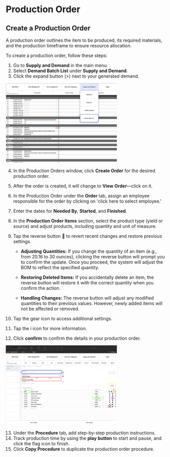 # Production Order

## Create a Production Order

A production order outlines the item to be produced, its required materials, and the production timeframe to ensure resource allocation.

To create a production order, follow these steps:

1. Go to **Supply and Demand** in the main menu.
2. Select **Demand Batch List** under **Supply and Demand**.
3. Click the expand button (>) next to your generated demand.

<img src="https://github.com/Fx-Professional-Services/HorizonDocs/blob/sales_order/Horizon%20User%20Guide/00%20Assets/25_demand_batch_list.png" width="350" height="250">

4. In the Production Orders window, click **Create Order** for the desired production order.
5. After the order is created, it will change to **View Order**—click on it.
6. In the Production Order under the **Order** tab, assign an employee responsible for the order by clicking on 'click here to select employee.'
7. Enter the dates for **Needed By**, **Started**, and **Finished**.
8. In the **Production Order Items** section, select the product type (yield or source) and adjust products, including quantity and unit of measure.
9. Tap the reverse button 🔄 to revert recent changes and restore previous settings.

	- **Adjusting Quantities:** If you change the quantity of an item (e.g., from 20.16 to 30 ounces), clicking the reverse button will prompt you to confirm the update. Once you proceed, the system will adjust the BOM to reflect the specified quantity.
	
	- **Restoring Deleted Items:** If you accidentally delete an item, the reverse button will restore it with the correct quantity when you confirm the action.
	
	- **Handling Changes:** The reverse button will adjust any modified quantities to their previous values. However, newly added items will not be affected or removed.
	
10. Tap the gear icon to access additional settings.
11. Tap the i icon for more information.
12. Click **confirm** to confirm the details in your production order. 

<img src="https://github.com/Fx-Professional-Services/HorizonDocs/blob/sales_order/Horizon%20User%20Guide/00%20Assets/24_production_order.png" width="350" height="250">

13. Under the **Procedure** tab, add step-by-step production instructions.
14. Track production time by using the **play button** to start and pause, and click the flag icon to finish.
15. Click **Copy Procedure** to duplicate the production order procedure.






